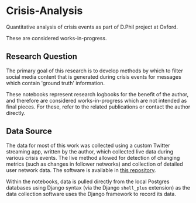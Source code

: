 # Crisis-Analysis
Quantitative analysis of crisis events as part of D.Phil project at Oxford.

These are considered works-in-progress.

## Research Question
The primary goal of this research is to develop methods by which to filter
social media content that is generated during crisis events for messages which
contain 'ground truth' information.

These notebooks represent research logbooks for the benefit of the author, and
therefore are considered works-in-progress which are not intended as final
pieces. For these, refer to the related publications or contact the author
directly.

## Data Source
The data for most of this work was collected using a custom Twitter streaming
app, written by the author, which collected live data during various crisis
events. The live method allowed for detection of changing metrics (such as
changes in follower networks) and collection of detailed user network data.
The software is available in
[this repository](https://github.com/rosscg/crisis-data).

Within the notebooks, data is pulled directly from the local Postgres databases
using Django syntax (via the Django `shell_plus` extension) as the data
collection software uses the Django framework to record its data.
